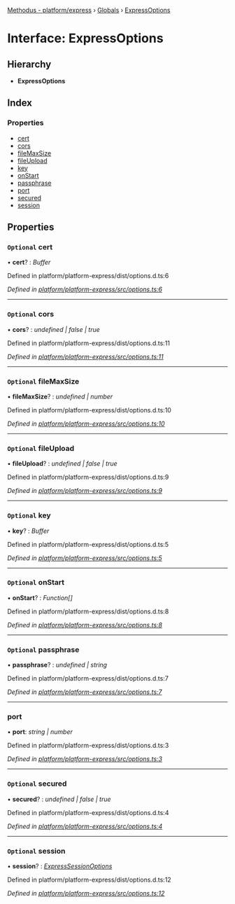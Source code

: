 [Methodus - platform/express](../README.md) › [Globals](../globals.md) › [ExpressOptions](expressoptions.md)

# Interface: ExpressOptions

## Hierarchy

* **ExpressOptions**

## Index

### Properties

* [cert](expressoptions.md#optional-cert)
* [cors](expressoptions.md#optional-cors)
* [fileMaxSize](expressoptions.md#optional-filemaxsize)
* [fileUpload](expressoptions.md#optional-fileupload)
* [key](expressoptions.md#optional-key)
* [onStart](expressoptions.md#optional-onstart)
* [passphrase](expressoptions.md#optional-passphrase)
* [port](expressoptions.md#port)
* [secured](expressoptions.md#optional-secured)
* [session](expressoptions.md#optional-session)

## Properties

### `Optional` cert

• **cert**? : *Buffer*

Defined in platform/platform-express/dist/options.d.ts:6

*Defined in [platform/platform-express/src/options.ts:6](https://github.com/nodulusteam/methodus.dev/blob/0787b65/modules/platform/platform-express/src/options.ts#L6)*

___

### `Optional` cors

• **cors**? : *undefined | false | true*

Defined in platform/platform-express/dist/options.d.ts:11

*Defined in [platform/platform-express/src/options.ts:11](https://github.com/nodulusteam/methodus.dev/blob/0787b65/modules/platform/platform-express/src/options.ts#L11)*

___

### `Optional` fileMaxSize

• **fileMaxSize**? : *undefined | number*

Defined in platform/platform-express/dist/options.d.ts:10

*Defined in [platform/platform-express/src/options.ts:10](https://github.com/nodulusteam/methodus.dev/blob/0787b65/modules/platform/platform-express/src/options.ts#L10)*

___

### `Optional` fileUpload

• **fileUpload**? : *undefined | false | true*

Defined in platform/platform-express/dist/options.d.ts:9

*Defined in [platform/platform-express/src/options.ts:9](https://github.com/nodulusteam/methodus.dev/blob/0787b65/modules/platform/platform-express/src/options.ts#L9)*

___

### `Optional` key

• **key**? : *Buffer*

Defined in platform/platform-express/dist/options.d.ts:5

*Defined in [platform/platform-express/src/options.ts:5](https://github.com/nodulusteam/methodus.dev/blob/0787b65/modules/platform/platform-express/src/options.ts#L5)*

___

### `Optional` onStart

• **onStart**? : *Function[]*

Defined in platform/platform-express/dist/options.d.ts:8

*Defined in [platform/platform-express/src/options.ts:8](https://github.com/nodulusteam/methodus.dev/blob/0787b65/modules/platform/platform-express/src/options.ts#L8)*

___

### `Optional` passphrase

• **passphrase**? : *undefined | string*

Defined in platform/platform-express/dist/options.d.ts:7

*Defined in [platform/platform-express/src/options.ts:7](https://github.com/nodulusteam/methodus.dev/blob/0787b65/modules/platform/platform-express/src/options.ts#L7)*

___

###  port

• **port**: *string | number*

Defined in platform/platform-express/dist/options.d.ts:3

*Defined in [platform/platform-express/src/options.ts:3](https://github.com/nodulusteam/methodus.dev/blob/0787b65/modules/platform/platform-express/src/options.ts#L3)*

___

### `Optional` secured

• **secured**? : *undefined | false | true*

Defined in platform/platform-express/dist/options.d.ts:4

*Defined in [platform/platform-express/src/options.ts:4](https://github.com/nodulusteam/methodus.dev/blob/0787b65/modules/platform/platform-express/src/options.ts#L4)*

___

### `Optional` session

• **session**? : *[ExpressSessionOptions](expresssessionoptions.md)*

Defined in platform/platform-express/dist/options.d.ts:12

*Defined in [platform/platform-express/src/options.ts:12](https://github.com/nodulusteam/methodus.dev/blob/0787b65/modules/platform/platform-express/src/options.ts#L12)*
